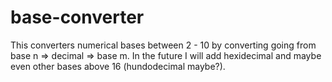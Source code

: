 # base-converter

This converters numerical bases between 2 - 10 by converting going from base n => decimal => base m. In the future I will add hexidecimal and maybe even other bases above 16 (hundodecimal maybe?).
